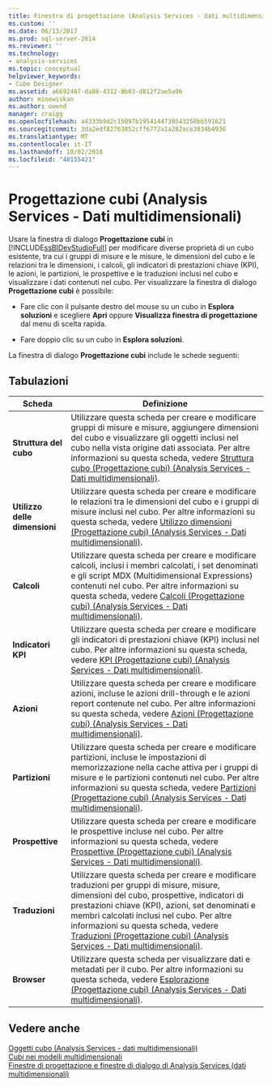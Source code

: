```yaml
---
title: Finestra di progettazione (Analysis Services - dati multidimensionali) del cubo | Microsoft Docs
ms.custom: ''
ms.date: 06/13/2017
ms.prod: sql-server-2014
ms.reviewer: ''
ms.technology:
- analysis-services
ms.topic: conceptual
helpviewer_keywords:
- Cube Designer
ms.assetid: a6692467-da88-4312-8b03-d812f2ae5a96
author: minewiskan
ms.author: owend
manager: craigg
ms.openlocfilehash: a4333b9d2c15097b1954144738543250bb591621
ms.sourcegitcommit: 3da2edf82763852cff6772a1a282ace3034b4936
ms.translationtype: MT
ms.contentlocale: it-IT
ms.lasthandoff: 10/02/2018
ms.locfileid: "48155421"
---
```

# <a name="cube-designer-analysis-services---multidimensional-data"></a>Progettazione cubi (Analysis Services - Dati multidimensionali)
  Usare la finestra di dialogo **Progettazione cubi** in [!INCLUDE[ssBIDevStudioFull](../includes/ssbidevstudiofull-md.md)] per modificare diverse proprietà di un cubo esistente, tra cui i gruppi di misure e le misure, le dimensioni del cubo e le relazioni tra le dimensioni, i calcoli, gli indicatori di prestazioni chiave (KPI), le azioni, le partizioni, le prospettive e le traduzioni inclusi nel cubo e visualizzare i dati contenuti nel cubo. Per visualizzare la finestra di dialogo **Progettazione cubi** è possibile:  
  
-   Fare clic con il pulsante destro del mouse su un cubo in **Esplora soluzioni** e scegliere **Apri** oppure **Visualizza finestra di progettazione** dal menu di scelta rapida.  
  
-   Fare doppio clic su un cubo in **Esplora soluzioni**.  
  
 La finestra di dialogo **Progettazione cubi** include le schede seguenti:  
  
## <a name="tabs"></a>Tabulazioni  
  
|Scheda|Definizione|  
|---------|----------------|  
|**Struttura del cubo**|Utilizzare questa scheda per creare e modificare gruppi di misure e misure, aggiungere dimensioni del cubo e visualizzare gli oggetti inclusi nel cubo nella vista origine  dati associata. Per altre informazioni su questa scheda, vedere [Struttura cubo &#40;Progettazione cubi&#41; &#40;Analysis Services - Dati multidimensionali&#41;](cube-structure-cube-designer-analysis-services-multidimensional-data.md).|  
|**Utilizzo delle dimensioni**|Utilizzare questa scheda per creare e modificare le relazioni tra le dimensioni del cubo e i gruppi di misure inclusi nel cubo. Per altre informazioni su questa scheda, vedere [Utilizzo dimensioni &#40;Progettazione cubi&#41; &#40;Analysis Services - Dati multidimensionali&#41;](dimension-usage-cube-designer-analysis-services-multidimensional-data.md).|  
|**Calcoli**|Utilizzare questa scheda per creare e modificare calcoli, inclusi i membri calcolati, i set denominati e gli script MDX (Multidimensional Expressions) contenuti nel cubo. Per altre informazioni su questa scheda, vedere [Calcoli &#40;Progettazione cubi&#41; &#40;Analysis Services - Dati multidimensionali&#41;](calculations-cube-designer-analysis-services-multidimensional-data.md).|  
|**Indicatori KPI**|Utilizzare questa scheda per creare e modificare gli indicatori di prestazioni chiave (KPI) inclusi nel cubo. Per altre informazioni su questa scheda, vedere [KPI &#40;Progettazione cubi&#41; &#40;Analysis Services - Dati multidimensionali&#41;](kpis-cube-designer-analysis-services-multidimensional-data.md).|  
|**Azioni**|Utilizzare questa scheda per creare e modificare azioni, incluse le azioni drill-through e le azioni report contenute nel cubo. Per altre informazioni su questa scheda, vedere [Azioni &#40;Progettazione cubi&#41; &#40;Analysis Services - Dati multidimensionali&#41;](actions-cube-designer-analysis-services-multidimensional-data.md).|  
|**Partizioni**|Utilizzare questa scheda per creare e modificare partizioni, incluse le impostazioni di memorizzazione nella cache attiva per i gruppi di misure e le partizioni contenuti nel cubo. Per altre informazioni su questa scheda, vedere [Partizioni &#40;Progettazione cubi&#41; &#40;Analysis Services - Dati multidimensionali&#41;](partitions-cube-designer-analysis-services-multidimensional-data.md).|  
|**Prospettive**|Utilizzare questa scheda per creare e modificare le prospettive incluse nel cubo. Per altre informazioni su questa scheda, vedere [Prospettive &#40;Progettazione cubi&#41; &#40;Analysis Services - Dati multidimensionali&#41;](perspectives-cube-designer-analysis-services-multidimensional-data.md).|  
|**Traduzioni**|Utilizzare questa scheda per creare e modificare traduzioni per gruppi di misure, misure, dimensioni del cubo, prospettive, indicatori di prestazioni chiave (KPI), azioni, set denominati e membri calcolati inclusi nel cubo. Per altre informazioni su questa scheda, vedere [Traduzioni &#40;Progettazione cubi&#41; &#40;Analysis Services - Dati multidimensionali&#41;](translations-cube-designer-analysis-services-multidimensional-data.md).|  
|**Browser**|Utilizzare questa scheda per visualizzare dati e metadati per il cubo. Per altre informazioni su questa scheda, vedere [Esplorazione &#40;Progettazione cubi&#41; &#40;Analysis Services - Dati multidimensionali&#41;](browser-cube-designer-analysis-services-multidimensional-data.md).|  
  
## <a name="see-also"></a>Vedere anche  
 [Oggetti cubo &#40;Analysis Services - dati multidimensionali&#41;](multidimensional-models-olap-logical-cube-objects/cube-objects-analysis-services-multidimensional-data.md)   
 [Cubi nei modelli multidimensionali](multidimensional-models/cubes-in-multidimensional-models.md)   
 [Finestre di progettazione e finestre di dialogo di Analysis Services &#40;dati multidimensionali&#41;](analysis-services-designers-and-dialog-boxes-multidimensional-data.md)  
  
  
